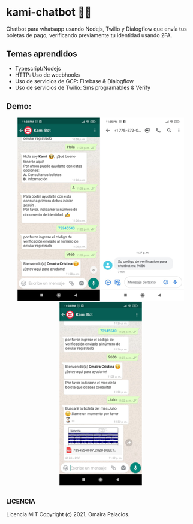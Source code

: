 # kami-chatbot 🤖📱

Chatbot para whatsapp usando Nodejs, Twilio y Dialogflow que envía tus boletas de pago, verificando previamente tu identidad usando 2FA.
## Temas aprendidos

* Typescript/Nodejs
* HTTP: Uso de weebhooks
* Uso de servicios de GCP: Firebase & Dialogflow
* Uso de servicios de Twilio: Sms programables & Verify

## Demo:

<div align="center" style="margin-bottom:30px">
  <img src="https://github.com/omairapalacios/wpp-chatbot/blob/master/src/assets/chatbot-1.jpeg" width="220" title="imagen 1">
  <img src="https://github.com/omairapalacios/wpp-chatbot/blob/master/src/assets/chatbot-2.jpeg" width="220" title="imagen 2">
  <img src="https://github.com/omairapalacios/wpp-chatbot/blob/master/src/assets/chatbot-3.jpeg" width="220" title="imagen 3">
</div>

### LICENCIA

Licencia MIT Copyright (c) 2021, Omaira Palacios.
